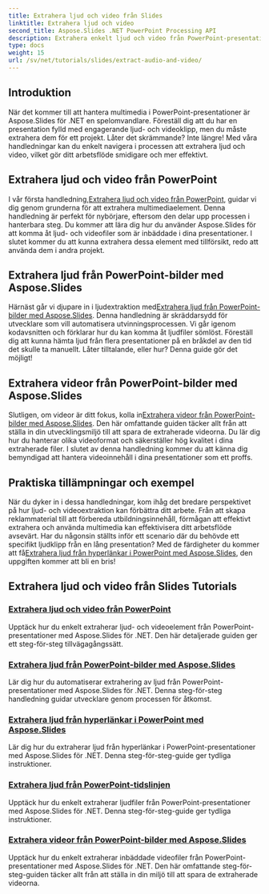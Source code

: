 ```yaml
---
title: Extrahera ljud och video från Slides
linktitle: Extrahera ljud och video
second_title: Aspose.Slides .NET PowerPoint Processing API
description: Extrahera enkelt ljud och video från PowerPoint-presentationer med Aspose.Slides för .NET med våra omfattande steg-för-steg-handledningar.
type: docs
weight: 15
url: /sv/net/tutorials/slides/extract-audio-and-video/
---
```

## Introduktion

När det kommer till att hantera multimedia i PowerPoint-presentationer är Aspose.Slides för .NET en spelomvandlare. Föreställ dig att du har en presentation fylld med engagerande ljud- och videoklipp, men du måste extrahera dem för ett projekt. Låter det skrämmande? Inte längre! Med våra handledningar kan du enkelt navigera i processen att extrahera ljud och video, vilket gör ditt arbetsflöde smidigare och mer effektivt.

## Extrahera ljud och video från PowerPoint

 I vår första handledning,[Extrahera ljud och video från PowerPoint](./extracting-audio-and-video/), guidar vi dig genom grunderna för att extrahera multimediaelement. Denna handledning är perfekt för nybörjare, eftersom den delar upp processen i hanterbara steg. Du kommer att lära dig hur du använder Aspose.Slides för att komma åt ljud- och videofiler som är inbäddade i dina presentationer. I slutet kommer du att kunna extrahera dessa element med tillförsikt, redo att använda dem i andra projekt.

## Extrahera ljud från PowerPoint-bilder med Aspose.Slides

 Härnäst går vi djupare in i ljudextraktion med[Extrahera ljud från PowerPoint-bilder med Aspose.Slides](./extract-audio-from-powerpoint/). Denna handledning är skräddarsydd för utvecklare som vill automatisera utvinningsprocessen. Vi går igenom kodavsnitten och förklarar hur du kan komma åt ljudfiler sömlöst. Föreställ dig att kunna hämta ljud från flera presentationer på en bråkdel av den tid det skulle ta manuellt. Låter tilltalande, eller hur? Denna guide gör det möjligt!

## Extrahera videor från PowerPoint-bilder med Aspose.Slides

 Slutligen, om videor är ditt fokus, kolla in[Extrahera videor från PowerPoint-bilder med Aspose.Slides](./extract-videos-from-powerpoint-slides/). Den här omfattande guiden täcker allt från att ställa in din utvecklingsmiljö till att spara de extraherade videorna. Du lär dig hur du hanterar olika videoformat och säkerställer hög kvalitet i dina extraherade filer. I slutet av denna handledning kommer du att känna dig bemyndigad att hantera videoinnehåll i dina presentationer som ett proffs.

## Praktiska tillämpningar och exempel

När du dyker in i dessa handledningar, kom ihåg det bredare perspektivet på hur ljud- och videoextraktion kan förbättra ditt arbete. Från att skapa reklammaterial till att förbereda utbildningsinnehåll, förmågan att effektivt extrahera och använda multimedia kan effektivisera ditt arbetsflöde avsevärt. Har du någonsin ställts inför ett scenario där du behövde ett specifikt ljudklipp från en lång presentation? Med de färdigheter du kommer att få[Extrahera ljud från hyperlänkar i PowerPoint med Aspose.Slides](./extract-audio-from-hyperlinks/), den uppgiften kommer att bli en bris!

## Extrahera ljud och video från Slides Tutorials
### [Extrahera ljud och video från PowerPoint](./extracting-audio-and-video/)
Upptäck hur du enkelt extraherar ljud- och videoelement från PowerPoint-presentationer med Aspose.Slides för .NET. Den här detaljerade guiden ger ett steg-för-steg tillvägagångssätt.
### [Extrahera ljud från PowerPoint-bilder med Aspose.Slides](./extract-audio-from-powerpoint/)
Lär dig hur du automatiserar extrahering av ljud från PowerPoint-presentationer med Aspose.Slides för .NET. Denna steg-för-steg handledning guidar utvecklare genom processen för åtkomst.
### [Extrahera ljud från hyperlänkar i PowerPoint med Aspose.Slides](./extract-audio-from-hyperlinks/)
Lär dig hur du extraherar ljud från hyperlänkar i PowerPoint-presentationer med Aspose.Slides för .NET. Denna steg-för-steg-guide ger tydliga instruktioner.
### [Extrahera ljud från PowerPoint-tidslinjen](./extracting-audio-from-timeline/)
Upptäck hur du enkelt extraherar ljudfiler från PowerPoint-presentationer med Aspose.Slides för .NET. Denna steg-för-steg-guide ger tydliga instruktioner.
### [Extrahera videor från PowerPoint-bilder med Aspose.Slides](./extract-videos-from-powerpoint-slides/)
Upptäck hur du enkelt extraherar inbäddade videofiler från PowerPoint-presentationer med Aspose.Slides för .NET. Den här omfattande steg-för-steg-guiden täcker allt från att ställa in din miljö till att spara de extraherade videorna.